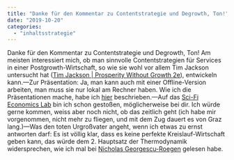 ```yaml
---
title: "Danke für den Kommentar zu Contentstrategie und Degrowth, Ton!"
date: "2019-10-20"
categories: 
  - "inhaltsstrategie"
---
```


Danke für den Kommentar zu Contentstrategie und Degrowth, Ton! Am meisten interessiert mich, ob man sinnvolle Contentstrategien für Services in einer Postgrowth-Wirtschaft, so wie sie wohl vor allem Tim Jackson untersucht hat ([Tim Jackson | Prosperity Without Growth 2e](https://timjackson.org.uk/ecological-economics/pwg/)), entwickeln kann.—Zur Präsentation: Ja, man kann auch mit einer Offline-Version arbeiten, man muss sie nur lokal am Rechner haben. Wie ich die Präsentationen mache, habe ich [hier](https://wittenbrink.net/lostandfound/praesentationen-mit-markdown-reveal-js-und-github-pages-mein-neuer-workflow/) beschrieben.—Auf das [Sci-Fi Economics Lab](https://www.indiegogo.com/projects/sci-fi-economics-lab--3#/) bin ich schon gestoßen, möglicherweise bei dir. Ich würde gerne kommen, weiss aber noch nicht, ob das zeitlich geht (ich habe mir vorgenommen, nicht mehr zu fliegen, und mit dem Zug dauert es von Graz lang.)—Was den toten Urgroßvater angeht, wenn ich etwas zu ernst antworten darf: Es ist völlig klar, dass es keine perfekte Kreislauf-Wirtschaft geben kann, das würde dem 2. Hauptsatz der Thermodynamik widersprechen, wie ich mal bei [Nicholas Georgescu-Roegen](https://www.postwachstum.de/nicholas-georgescu-roegen-1906-1994-entropie-20180901) gelesen habe.
